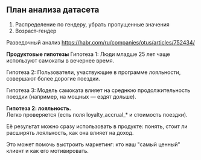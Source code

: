 ## План анализа датасета

1. Распределение по гендеру, убрать пропущенные значения
2. Возраст-гендер



Разведочный анализ https://habr.com/ru/companies/otus/articles/752434/ 


**Продуктовые гипотезы**
Гипотеза 1: Люди младше 25 лет чаще используют самокаты в вечернее время.  

Гипотеза 2: Пользователи, участвующие в программе лояльности, совершают более дорогие поездки.  

Гипотеза 3: Модель самоката влияет на среднюю продолжительность поездки (например, на мощных — ездят дольше).  

**Гипотеза 2: лояльность.**  
Легко проверяется (есть поля loyalty_accrual_* и стоимость поездки).

Её результат можно сразу использовать в продукте: понять, стоит ли расширять лояльность, как она влияет на доход.

Это может помочь выстроить маркетинг: кто наш "самый ценный" клиент и как его мотивировать.



